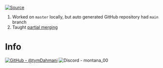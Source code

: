 [![Source](https://img.shields.io/badge/source-5865F2?style=for-the-badge&logo=discord&logoColor=white)](https://discord.com/channels/1042895022950994071/1250143865822773339)

1. Worked on `master` locally, but auto generated GitHub repository had `main` branch
2. Taught [partial merging](https://youtu.be/Al-BCJBlDb8)

# Info
[![GitHub - @tymDahmani](https://img.shields.io/badge/%40tymdahmani-121011?style=for-the-badge&logo=github&logoColor=white)](https://github.com/tymdahmani)
![Discord - montana_00](https://img.shields.io/badge/montaha__00-5865F2?style=for-the-badge&logo=discord&logoColor=white)